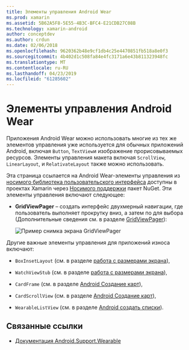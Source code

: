 ```yaml
---
title: Элементы управления Android Wear
ms.prod: xamarin
ms.assetid: 5B62A5F8-5E55-4B3C-BFC4-E21CDB27C08B
ms.technology: xamarin-android
author: conceptdev
ms.author: crdun
ms.date: 02/06/2018
ms.openlocfilehash: 9620362b48e9cf1db4c25e4470851fb518a8e0f3
ms.sourcegitcommit: 4b402d1c508fa84e4fc3171a6e43b811323948fc
ms.translationtype: MT
ms.contentlocale: ru-RU
ms.lasthandoff: 04/23/2019
ms.locfileid: "61285602"
---
```

# <a name="android-wear-controls"></a>Элементы управления Android Wear

Приложения Android Wear можно использовать многие из тех же элементов управления уже используется для обычных приложений Android, включая `Button`, `TextView`и изображение прорисовываемых ресурсов. Элементы управления макета включая `ScrollView`, `LinearLayout`, и `RelativateLayout` также можно использовать.

Эта страница ссылается на Android Wear-элементы управления из [носимого библиотека пользовательского интерфейса](https://developer.android.com/training/wearables/apps/layouts.html#UiLibrary) доступны в проектах Xamarin через [Носимого поддержки](https://www.nuget.org/packages/Xamarin.Android.Wear/) пакет NuGet. Эти элементы управления включают следующее:

-   **GridViewPager** &ndash; создать интерфейс двухмерный навигации, где пользователь выполняет прокрутку вниз, а затем по для выбора (Дополнительные сведения см. в разделе [GridViewPager](~/android/wear/user-interface/controls/gridviewpager.md)):

    ![Пример снимка экрана GridViewPager](images/gridviewpager.png)

Другие важные элементы управления для приложений износа включают:

* `BoxInsetLayout` (см. в разделе [работа с размерами экрана](~/android/wear/screen-sizes.md)),

* `WatchViewStub` (см. в разделе [работа с размерами экрана](~/android/wear/screen-sizes.md)),

* `CardFrame` (см. в разделе [Android Создание карт](https://developer.android.com/training/wearables/ui/cards.html)),

* `CardScrollView` (см. в разделе [Android Создание карт](https://developer.android.com/training/wearables/ui/cards.html)),

* `WearableListView` (см. в разделе [Android создать списки](https://developer.android.com/training/wearables/ui/lists.html)).


## <a name="related-links"></a>Связанные ссылки

- [Документация Android.Support.Wearable](https://developer.android.com/reference/android/support/wearable/view/package-summary.html)
